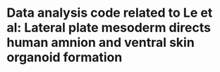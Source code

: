 # Data analysis code related to Le et al: Lateral plate mesoderm directs human amnion and ventral skin organoid formation
